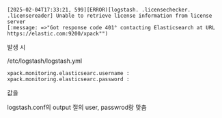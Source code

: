 ```
[2025-02-04T17:33:21, 599][ERROR)[logstash. .licensechecker. .licensereader] Unable to retrieve license information from license server
[:message: =>"Got response code 401° contacting Elasticsearch at URL https://elastic.com:9200/xpack"") 
```

발생 시

/etc/logstash/logstash.yml

```
xpack.monitoring.elasticsearc.username :
xpack.monitoring.elasticsearc.password :
```

값을 

logstash.conf의 output 절의 user, passwrod랑 맞춤
